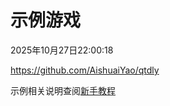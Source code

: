 # 示例游戏
2025年10月27日22:00:18  

https://github.com/AishuaiYao/qtdly  

示例相关说明查阅[新手教程](https://developers.weixin.qq.com/minigame/dev/guide/develop/start.html)
